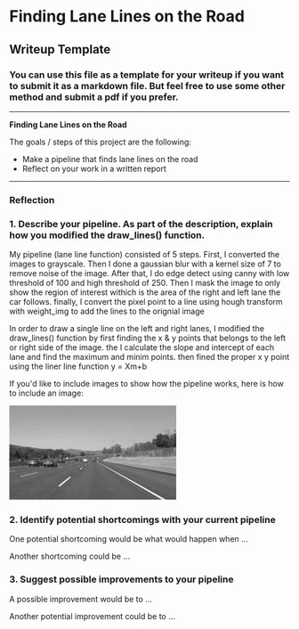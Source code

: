 # **Finding Lane Lines on the Road** 

## Writeup Template

### You can use this file as a template for your writeup if you want to submit it as a markdown file. But feel free to use some other method and submit a pdf if you prefer.

---

**Finding Lane Lines on the Road**

The goals / steps of this project are the following:
* Make a pipeline that finds lane lines on the road
* Reflect on your work in a written report


[//]: # (Image References)

[image1]: ./examples/grayscale.jpg "Grayscale"

---

### Reflection

### 1. Describe your pipeline. As part of the description, explain how you modified the draw_lines() function.

My pipeline (lane line function) consisted of 5 steps. First, I converted the images to grayscale.  Then I done a gaussian blur with a kernel size of 7 to remove  noise of the image. After that, I do edge detect using canny with low threshold of 100 and high threshold of 250. Then I mask the image to only show the region of interest withich is the area of the right and left lane the car follows. finally, I convert the pixel point to a line using hough transform with weight_img to add the lines to the orignial image 

In order to draw a single line on the left and right lanes,  I modified the draw_lines() function by first finding the x & y points that belongs to the left or right side of the image. the I calculate the slope and intercept of each lane and find the maximum and minim points. then fined the proper x y point using the liner line function y = Xm+b 

If you'd like to include images to show how the pipeline works, here is how to include an image: 

![alt text][image1]


### 2. Identify potential shortcomings with your current pipeline


One potential shortcoming would be what would happen when ... 

Another shortcoming could be ...


### 3. Suggest possible improvements to your pipeline

A possible improvement would be to ...

Another potential improvement could be to ...

